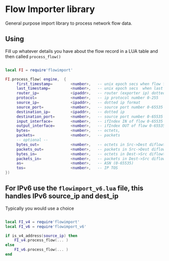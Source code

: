 Flow Importer library 
=============

General purpose import library to process network flow data.


## Using 

Fill up whatever details you have about the flow record in a LUA table and then called `process_flow()` 

````lua

local FI = require'flowimport'

FI.process_flow( engine,  {
     first_timestamp=        <number>,   -- unix epoch secs when flow first seen
     last_timestamp=         <number>,   -- unix epoch secs  when last seen 
     router_ip=              <ipaddr>,   -- router (exporter ip) dotted ip format
     protocol=               <number>,   -- ip protocol number 0-255
     source_ip=              <ipaddr>,   -- dotted ip format
     source_port=            <number>,   -- source port number 0-65535
     destination_ip=         <ipaddr>,   -- dotted ip 
     destination_port=       <number>,   -- source port number 0-65535
     input_interface=        <number>,   -- ifIndex IN of flow 0-65535
     output_interface=       <number>,   -- ifIndex OUT of flow 0-65535
     bytes=                  <number>,   -- octets, 
     packets=                <number>,   -- packets 
     -- optional --                      
     bytes_out=              <number>,   -- octets in Src->Dest diflowtbl.ion
     packets_out=            <number>,   -- packets in Src->Dest diflowtbl.ion
     bytes_in=               <number>,   -- octets in Dest->Src diflowtbl.ion
     packets_in=             <number>,   -- packets in Dest->Src diflowtbl.ion
     as=                     <number>,   -- ASN (0-65535)
     tos=                    <number>,   -- IP TOS 
})


````

## For IPv6 use the `flowimport_v6.lua` file,  this handles IPv6 source_ip and dest_ip


Typically you would use a choice 

```lua

local FI_v4 = require'flowimport'
local FI_v6 = require'flowimport_v6'

if is_v4_address(source_ip) then 
	FI_v4.process_flow(... ) 
else
	FI_v6.process_flow(... ) 
end 

```

